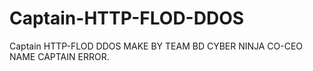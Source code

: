 # Captain-HTTP-FLOD-DDOS
Captain HTTP-FLOD DDOS  MAKE BY TEAM BD CYBER NINJA CO-CEO NAME CAPTAIN ERROR.

